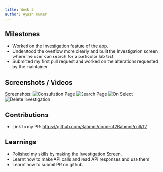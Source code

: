 ```yaml
---
title: Week 3
author: Ayush Kumar
---
```


## Milestones
- Worked on the Investigation feature of the app.
- Understood the overflow more clearly and bulit the Investigation screen where the user can search for a particular lab test.
- Submitted my first pull request and worked on the alterations requested by the maintainer. 

## Screenshots / Videos 
Screenshots:
![Consultation Page](before_select.png)
![Search Page](Search.png)
![On Select](after_select.png)
![Delete Investigation](delete_investigation.png)


## Contributions
- Link to my PR: https://github.com/Bahmni/connect2Bahmni/pull/12

## Learnings
- Polished my skills by making the Investigation Screen.
- Learnt how to make API calls and read API responses and use them
- Learnt how to submit PR on github.